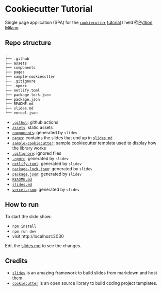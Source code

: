# Cookiecutter Tutorial 

Single page application (SPA) for the [`cookiecutter`](https://www.cookiecutter.io/) [tutorial](https://www.eventbrite.com/e/double-feature-decoratori-cookiecutter-tickets-433530370007?aff=ebdsoporgprofile) I held @[Python Milano](https://github.com/PythonMilano).

## Repo structure

```bash
.
├── .github
├── assets
├── components
├── pages
├── sample-cookiecutter
├── .gitignore
├── .npmrc
├── netlify.toml
├── package-lock.json
├── package.json
├── README.md
├── slides.md
└── vercel.json
``` 

* [`.github`](./.github): github actions
* [`assets`](./assets): static assets
* [`components`](./components): generated by `slidev`
* [`pages`](./pages): contains the slides that end up in [`slides.md`](./slides.md)
* [`sample-cookiecutter`](./sample-cookiecutter): sample cookiecutter template used to display how the library works
* [`.gitignore`](./.gitignore): ignored files
* [`.npmrc`](./.npmrc): generated by `slidev`
* [`netlify.toml`](./netlify.toml): generated by `slidev`
* [`package-lock.json`](./package-lock.json): generated by `slidev`
* [`package.json`](./package.json): generated by `slidev`
* [`README.md`](./README.md)
* [`slides.md`](./slides.md)
* [`vercel.json`](./vercel.json): generated by `slidev`

## How to run

To start the slide show:

- `npm install`
- `npm run dev`
- visit http://localhost:3030

Edit the [slides.md](./slides.md) to see the changes.

## Credits

* [`slidev`](https://github.com/slidevjs/slidev) is an amazing framework to build slides from markdown and host them.
* [`cookiecutter`](https://github.com/cookiecutter/cookiecutter) is an open source library to build coding project templates.
